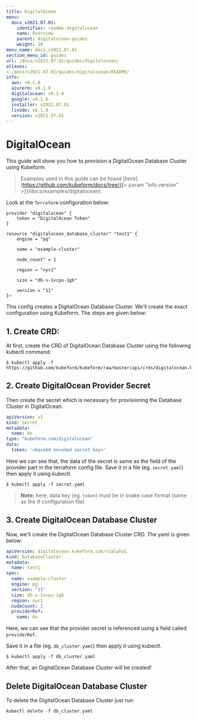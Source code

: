 ```yaml
---
title: DigitalOcean
menu:
  docs_v2021.07.01:
    identifier: readme-digitalocean
    name: Overview
    parent: digitalocean-guides
    weight: 10
menu_name: docs_v2021.07.01
section_menu_id: guides
url: /docs/v2021.07.01/guides/digitalocean/
aliases:
- /docs/v2021.07.01/guides/digitalocean/README/
info:
  aws: v0.1.0
  azurerm: v0.1.0
  digitalocean: v0.1.0
  google: v0.1.0
  installer: v2021.07.01
  linode: v0.1.0
  version: v2021.07.01
---
```


# DigitalOcean

This guide will show you how to provision a DigitalOcean Database Cluster using Kubeform.

> Examples used in this guide can be found [here](https://github.com/kubeform/docs/tree/{{< param "info.version" >}}/docs/examples/digitalocean).

Look at the `Terraform` configuration below:

```
provider "digitalocean" {
    token = "DigitalOcean Token"
}

resource "digitalocean_database_cluster" "test1" {
    engine = "pg"

    name = "example-cluster"

    node_count" = 1

    region = "nyc1"

    size = "db-s-1vcpu-1gb"

    version = "11"
}⏎
```

This config creates a DigitalOcean Database Cluster. We'll create the exact configuration using Kubeform. The steps are given below:

## 1. Create CRD:

At first, create the CRD of DigitalOcean Database Cluster using the following kubectl command:

```console
$ kubectl apply -f https://github.com/kubeform/kubeform/raw/master/api/crds/digitalocean.kubeform.com_databaseclusters.yaml
```

## 2. Create DigitalOcean Provider Secret

Then create the secret which is necessary for provisioning the Database Cluster in DigitalOcean.

```yaml
apiVersion: v1
kind: Secret
metadata:
  name: do
type: "kubeform.com/digitalocean"
data:
  token: '<base64 encoded secret key>'
```

Here we can see that, the data of the secret is same as the field of the provider part in the terraform config file. Save it in a file (eg. `secret.yaml`) then apply it using kubectl.

```console
$ kubectl apply -f secret.yaml
```

> **Note:** here, data key (eg. `token`) must be in snake case format (same as the tf configuration file)

## 3. Create DigitalOcean Database Cluster

Now, we'll create the DigitalOcean Database Cluster CRD. The yaml is given below:

```yaml
apiVersion: digitalocean.kubeform.com/v1alpha1
kind: DatabaseCluster
metadata:
  name: test1
spec:
  name: example-cluster
  engine: pg
  version: "11"
  size: db-s-1vcpu-1gb
  region: nyc1
  nodeCount: 1
  providerRef:
    name: do
```

Here, we can see that the provider secret is referenced using a field called `providerRef`.

Save it in a file (eg. `db_cluster.yaml`) then apply it using kubectl.

```console
$ kubectl apply -f db_cluster.yaml
```

After that, an DigitalOcean Database Cluster will be created!

## Delete DigitalOcean Database Cluster

To delete the DigitalOcean Database Cluster just run:

```console
kubectl delete -f db_cluster.yaml
```
